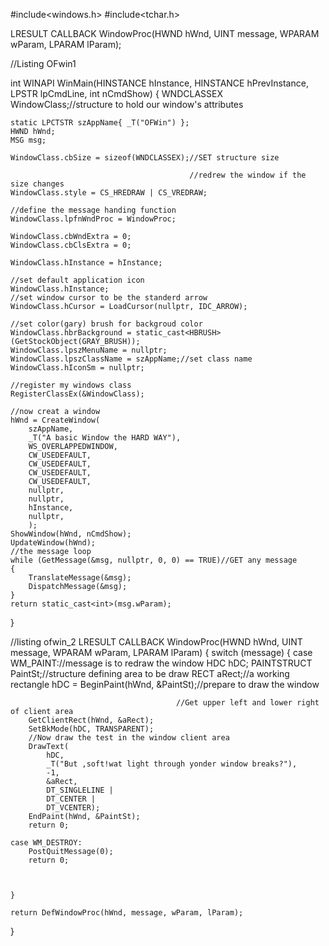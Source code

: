 #include<windows.h>
#include<tchar.h>

LRESULT CALLBACK WindowProc(HWND hWnd, UINT message,
	WPARAM wParam, LPARAM lParam);


//Listing OFwin1

int WINAPI WinMain(HINSTANCE hInstance, HINSTANCE hPrevInstance,
	LPSTR lpCmdLine, int nCmdShow)
{
	WNDCLASSEX WindowClass;//structure to hold our window's attributes

	static LPCTSTR szAppName{ _T("OFWin") };
	HWND hWnd;
	MSG msg;

	WindowClass.cbSize = sizeof(WNDCLASSEX);//SET structure size

											//redrew the window if the size changes
	WindowClass.style = CS_HREDRAW | CS_VREDRAW;

	//define the message handing function
	WindowClass.lpfnWndProc = WindowProc;

	WindowClass.cbWndExtra = 0;
	WindowClass.cbClsExtra = 0;

	WindowClass.hInstance = hInstance;

	//set default application icon
	WindowClass.hInstance;
	//set window cursor to be the standerd arrow
	WindowClass.hCursor = LoadCursor(nullptr, IDC_ARROW);

	//set color(gary) brush for backgroud color
	WindowClass.hbrBackground = static_cast<HBRUSH>(GetStockObject(GRAY_BRUSH));
	WindowClass.lpszMenuName = nullptr;
	WindowClass.lpszClassName = szAppName;//set class name
	WindowClass.hIconSm = nullptr;

	//register my windows class
	RegisterClassEx(&WindowClass);

	//now creat a window
	hWnd = CreateWindow(
		szAppName,
		_T("A basic Window the HARD WAY"),
		WS_OVERLAPPEDWINDOW,
		CW_USEDEFAULT,
		CW_USEDEFAULT,
		CW_USEDEFAULT,
		CW_USEDEFAULT,
		nullptr,
		nullptr,
		hInstance,
		nullptr,
		);
	ShowWindow(hWnd, nCmdShow);
	UpdateWindow(hWnd);
	//the message loop
	while (GetMessage(&msg, nullptr, 0, 0) == TRUE)//GET any message
	{
		TranslateMessage(&msg);
		DispatchMessage(&msg);
	}
	return static_cast<int>(msg.wParam);
}





//listing ofwin_2
LRESULT CALLBACK WindowProc(HWND hWnd, UINT message,
	WPARAM wParam, LPARAM lParam)
{
	switch (message)
	{
	case WM_PAINT://message is to redraw the window
		HDC hDC;
		PAINTSTRUCT PaintSt;//structure defining area to be draw
		RECT aRect;//a  working rectangle
		hDC = BeginPaint(hWnd, &PaintSt);//prepare to draw the window

										 //Get upper left and lower right of client area
		GetClientRect(hWnd, &aRect);
		SetBkMode(hDC, TRANSPARENT);
		//Now draw the test in the window client area
		DrawText(
			hDC,
			_T("But ,soft!wat light through yonder window breaks?"),
			-1,
			&aRect,
			DT_SINGLELINE |
			DT_CENTER |
			DT_VCENTER);
		EndPaint(hWnd, &PaintSt);
		return 0;

	case WM_DESTROY:
		PostQuitMessage(0);
		return 0;



	}

	return DefWindowProc(hWnd, message, wParam, lParam);
}


